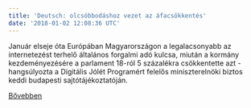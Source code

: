 ```yaml
---
title: 'Deutsch: olcsóbbodáshoz vezet az áfacsökkentés'
date: '2018-01-02 12:08:36 UTC'
---
```


Január elseje óta Európában Magyarországon a legalacsonyabb az internetezést terhelő általános forgalmi adó kulcsa, miután a kormány kezdeményezésére a parlament 18-ról 5 százalékra csökkentette azt - hangsúlyozta a Digitális Jólét Programért felelős miniszterelnöki biztos keddi budapesti sajtótájékoztatóján.


[Bővebben](http://ift.tt/2EAoIRf)
